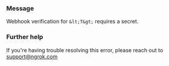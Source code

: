 
### Message
Webhook verification for `&lt;T&gt;` requires a secret.

### Further help
If you're having trouble resolving this error, please reach out to [support@ngrok.com](mailto:support@ngrok.com?subject=Help%20with%20ERR_NGROK_7027)

